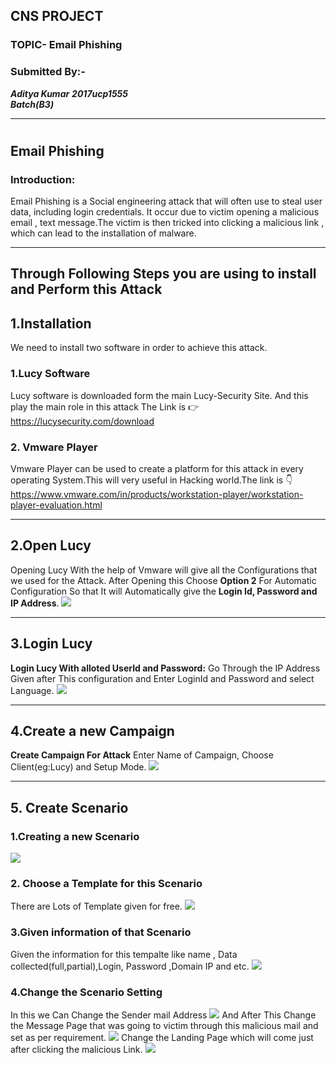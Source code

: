 ## CNS PROJECT
### TOPIC- Email Phishing                                  
### Submitted By:- 
***Aditya Kumar***
***2017ucp1555***                                                   
***Batch(B3)***
******
#
## Email Phishing
### Introduction:
Email Phishing is a Social engineering attack that will often use to steal user data, including login credentials. It occur due to victim opening a malicious email , text message.The victim is then tricked into clicking a malicious link , which can lead to the installation of malware.
******
## Through Following Steps you are using to install and Perform this Attack
## 1.Installation
We need to install two software in order to achieve this attack.
### 1.Lucy Software
Lucy software is downloaded form the main Lucy-Security Site. And this play the main role in this attack The Link is :point_right:  <https://lucysecurity.com/download>
### 2. Vmware Player 
Vmware Player can be used to create a platform for this attack in every operating System.This will very useful in Hacking world.The link is :point_down:https://www.vmware.com/in/products/workstation-player/workstation-player-evaluation.html
******
## 2.Open Lucy
Opening Lucy With the help of Vmware will give all the Configurations that we used for the Attack.
After Opening this Choose **Option 2** For Automatic Configuration So that It will Automatically give the **Login Id, Password and IP Address**.
![](https://github.com/IncredibleMystry/ReadMe/blob/master/Screenshot%201.png)
******
## 3.Login Lucy
**Login Lucy With alloted UserId and Password:** Go Through the IP Address Given after This configuration and Enter LoginId and Password and select Language.
![](https://github.com/IncredibleMystry/ReadMe/blob/master/Screenshot%202.png)
******
## 4.Create a new Campaign
**Create Campaign For Attack** 
Enter Name of Campaign, Choose Client(eg:Lucy) and Setup Mode.
![](https://github.com/IncredibleMystry/ReadMe/blob/master/Screenshot%203.png)
******
## 5. Create Scenario
### 1.Creating a new Scenario
![](https://github.com/IncredibleMystry/ReadMe/blob/master/Screenshot%204.jpg)
### 2. Choose a Template for this Scenario
There are Lots of Template given for free.
![](https://github.com/IncredibleMystry/ReadMe/blob/master/Screenshot%205.png)
### 3.Given information of that Scenario
Given the information for this tempalte like name , Data collected(full,partial),Login, Password ,Domain IP and etc.
![](https://github.com/IncredibleMystry/ReadMe/blob/master/Screenshot%206.png)
### 4.Change the Scenario Setting
In this we Can Change the Sender mail Address 
![](https://github.com/IncredibleMystry/ReadMe/blob/master/Screenshot%207.png)
And After This Change the Message Page that was going to victim through this malicious mail and set as per requirement.
![](https://github.com/IncredibleMystry/ReadMe/blob/master/Screenshot%208.png)
Change the Landing Page which will come just after clicking the malicious Link.
![](https://github.com/IncredibleMystry/ReadMe/blob/master/Screenshot%209.png)
